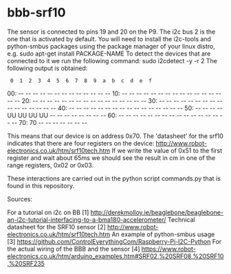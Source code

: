 # bbb-srf10
The sensor is connected to pins 19 and 20 on the P9.
The i2c bus 2 is the one that is activated by default.
You will need to install the i2c-tools and python-smbus packages
using the package manager of your linux distro, e.g. sudo apt-get install PACKAGE-NAME
To detect the devices that are connected to it we run the 
following command:
sudo i2cdetect -y -r 2
The following output is obtained:
  
     0  1  2  3  4  5  6  7  8  9  a  b  c  d  e  f
00:          -- -- -- -- -- -- -- -- -- -- -- -- -- 
10: -- -- -- -- -- -- -- -- -- -- -- -- -- -- -- -- 
20: -- -- -- -- -- -- -- -- -- -- -- -- -- -- -- -- 
30: -- -- -- -- -- -- -- -- -- -- -- -- -- -- -- -- 
40: -- -- -- -- -- -- -- -- -- -- -- -- -- -- -- -- 
50: -- -- -- -- UU UU UU UU -- -- -- -- -- -- -- -- 
60: -- -- -- -- -- -- -- -- -- -- -- -- -- -- -- -- 
70: 70 -- -- -- -- -- -- --                         


This means that our device is on address 0x70. 
The 'datasheet' for the srf10 indicates that there are four registers 
on the device: http://www.robot-electronics.co.uk/htm/srf10tech.htm
If we write the value of 0x51 to the first register and wait about
65ms we should see the result in cm in one of the range registers, 
0x02 or 0x03.

These interactions are carried out in the python script commands.py
that is found in this repository. 

Sources:

For a tutorial on i2c on BB
[1] http://derekmolloy.ie/beaglebone/beaglebone-an-i2c-tutorial-interfacing-to-a-bma180-accelerometer/
Technical datasheet for the SRF10 sensor
[2] http://www.robot-electronics.co.uk/htm/srf10tech.htm
An example of python-smbus usage
[3] https://github.com/ControlEverythingCom/Raspberry-Pi-I2C-Python
For the actual wiring of the BBB and the sensor
[4] https://www.robot-electronics.co.uk/htm/arduino_examples.htm#SRF02,%20SRF08,%20SRF10,%20SRF235
